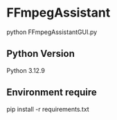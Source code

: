 # FFmpegAssistant
python FFmpegAssistantGUI.py
## Python Version
Python 3.12.9
## Environment require
pip install -r requirements.txt
